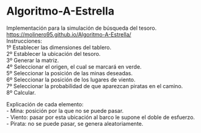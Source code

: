 # Algoritmo-A-Estrella

Implementación para la simulación de búsqueda del tesoro.<br>
https://molinero95.github.io/Algoritmo-A-Estrella/<br>
Instrucciones:<br>
  1º Establecer las dimensiones del tablero.<br>
  2º Establecer la ubicación del tesoro.<br>
  3º Generar la matriz.<br>
  4º Seleccionar el origen, el cual se marcará en verde.<br>
  5º Seleccionar la posición de las minas deseadas.<br>
  6º Seleccionar la posición de los lugares de viento.<br>
  7º Seleccionar la probabilidad de que aparezcan piratas en el camino.<br>
  8º Calcular.<br>
  
  Explicación de cada elemento:<br>
    - Mina: posición por la que no se puede pasar.<br>
    - Viento: pasar por esta ubicación al barco le supone el doble de esfuerzo.<br>
    - Pirata: no se puede pasar, se genera aleatoriamente.<br>

